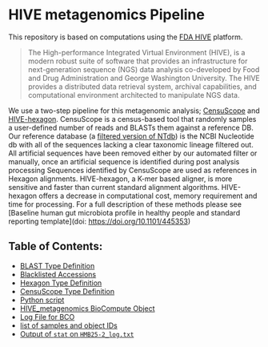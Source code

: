 # HIVE metagenomics Pipeline
This repository is based on computations using the [FDA HIVE](https://github.com/FDA/fda-hive) platform. 
>The High-performance Integrated Virtual Environment (HIVE), is a modern robust suite of software that provides an infrastructure for next-generation sequence (NGS) data analysis co-developed by Food and Drug Administration and George Washington University. The HIVE provides a distributed data retrieval system, archival capabilities, and computational environment architected to manipulate NGS data.

We use a two-step pipeline for this metagenomic analysis; [CensuScope](http://www.ncbi.nlm.nih.gov/pubmed/25336203) and [HIVE-hexagon](http://www.ncbi.nlm.nih.gov/pubmed/24918764). CensuScope is a census-based tool that randomly samples a user-defined number of reads and BLASTs them against a reference DB. Our reference database (a [filtered version of NTdb](https://hive.biochemistry.gwu.edu/filterednt)) is the NCBI Nucleotide db with all of the sequences lacking a clear taxonomic lineage filtered out. All artificial sequences have been removed either by our automated filter or manually, once an artificial sequence is identified during post analysis processing Sequences identified by CensuScope are used as references in Hexagon alignments. HIVE-hexagon, a K-mer based aligner, is more sensitive and faster than current standard alignment algorithms. HIVE-hexagon offers a decrease in computational cost, memory requirement and time for processing. For a full description of these methods please see [Baseline human gut microbiota profile in healthy people and standard reporting template](doi: https://doi.org/10.1101/445353)

## Table of Contents:
* [BLAST Type Definition](prop-spec-blast.txt)
* [Blacklisted Accessions](blackList-v2.0.csv)
* [Hexagon Type Definition](def.svc-align-hexagon.json)
* [CensuScope Type Definition](def.svc-dna-screening.json)
* [Python script](driverHIVEmetagenomic.py)
* [HIVE_metagenomics BioCompute Object](HIVE_metagenomics.json)
* [Log File for BCO](HMB25-2_log.txt)
* [list of samples and object IDs](meta.csv)
* [Output of `stat` on `HMB25-2_log.txt`](stat_HMB25-2_log.txt)